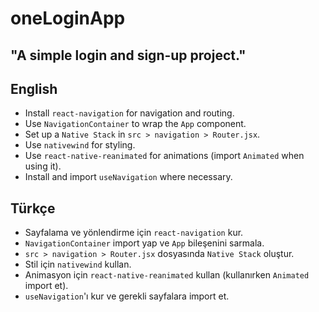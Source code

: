 # oneLoginApp

## "A simple login and sign-up project."

## English

- Install `react-navigation` for navigation and routing.
- Use `NavigationContainer` to wrap the `App` component.
- Set up a `Native Stack` in `src > navigation > Router.jsx`.
- Use `nativewind` for styling.
- Use `react-native-reanimated` for animations (import `Animated` when using it).
- Install and import `useNavigation` where necessary.

## Türkçe

- Sayfalama ve yönlendirme için `react-navigation` kur.
- `NavigationContainer` import yap ve `App` bileşenini sarmala.
- `src > navigation > Router.jsx` dosyasında `Native Stack` oluştur.
- Stil için `nativewind` kullan.
- Animasyon için `react-native-reanimated` kullan (kullanırken `Animated` import et).
- `useNavigation`'ı kur ve gerekli sayfalara import et.
